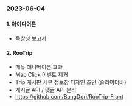 ### 2023-06-04

#### 1. 아이디어톤
- 독창성 보고서

#### 2. RooTrip
- 메뉴 애니메이션 효과
- Map Click 이벤트 제거
- Trip 게시판 세부 정보창 디자인 초안 (슬라이더바)
- 게시글 API / 댓글 API 분리
- https://github.com/BangDori/RooTrip-Front
